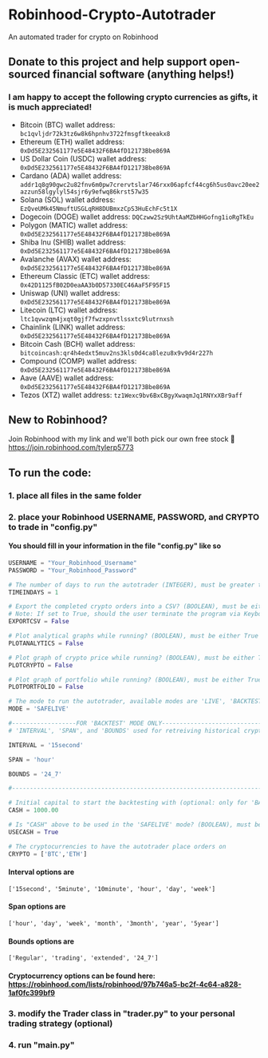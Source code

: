 # Robinhood-Crypto-Autotrader
An automated trader for crypto on Robinhood

## Donate to this project and help support open-sourced financial software (anything helps!)

### I am happy to accept the following crypto currencies as gifts, it is much appreciated!
- Bitcoin (BTC) wallet address: `bc1qvljdr72k3tz6w8k6hpnhv3722fmsgftkeeakx8`
- Ethereum (ETH) wallet address: `0xDd5E232561177e5E48432F6BA4fD12173Bbe869A`
- US Dollar Coin (USDC) wallet address: `0xDd5E232561177e5E48432F6BA4fD12173Bbe869A`
- Cardano (ADA) wallet address: `addr1q8g90gwc2u82fnv6m0pw7crervtslar746rxx06apfcf44cg6h5us0avc20ee2azzun58lgylyl54sjr6y9efwq86krst57w35`
- Solana (SOL) wallet address: `EzQveUMk45NmuftUSGLqRH8DUBmxzCpS3HuEchFc5t1X`
- Dogecoin (DOGE) wallet address: `DQCzww2Sz9UhtAaMZbHHGofng1ioRgTkEu`
- Polygon (MATIC) wallet address: `0xDd5E232561177e5E48432F6BA4fD12173Bbe869A`
- Shiba Inu (SHIB) wallet address: `0xDd5E232561177e5E48432F6BA4fD12173Bbe869A`
- Avalanche (AVAX) wallet address: `0xDd5E232561177e5E48432F6BA4fD12173Bbe869A`
- Ethereum Classic (ETC) wallet address: `0x42D1125fB02D0eaAA3b0D57330EC46AaF5F95F15`
- Uniswap (UNI) wallet address: `0xDd5E232561177e5E48432F6BA4fD12173Bbe869A`
- Litecoin (LTC) wallet address: `ltc1qvwzqm4jxqt0gjf7fwzxpnvtlssxtc9lutrnxsh`
- Chainlink (LINK) wallet address: `0xDd5E232561177e5E48432F6BA4fD12173Bbe869A`
- Bitcoin Cash (BCH) wallet address: `bitcoincash:qr4h4edxt5muv2ns3kls0d4ca8lezu8x9v9d4r227h`
- Compound (COMP) wallet address: `0xDd5E232561177e5E48432F6BA4fD12173Bbe869A`
- Aave (AAVE) wallet address: `0xDd5E232561177e5E48432F6BA4fD12173Bbe869A`
- Tezos (XTZ) wallet address: `tz1Wexc9bv6BxCBgyXwaqmJq1RNYxXBr9aff`

<!--
- Stellar Lumens (XLM): `Currently unable to send and receive on Robinhood`
- Bitcoin SV (BSV): `Currently unable to send and receive on Robinhood`
-->

## New to Robinhood?
Join Robinhood with my link and we'll both pick our own free stock 🤝 https://join.robinhood.com/tylerp5773

## To run the code:
### 1. place all files in the same folder 
### 2. place your Robinhood USERNAME, PASSWORD, and CRYPTO to trade in "config.py"

#### You should fill in your information in the file "config.py" like so

```python
USERNAME = "Your_Robinhood_Username"
PASSWORD = "Your_Robinhood_Password"

# The number of days to run the autotrader (INTEGER), must be greater than zero (0)
TIMEINDAYS = 1

# Export the completed crypto orders into a CSV? (BOOLEAN), must be either True or False
# Note: If set to True, should the user terminate the program via KeyboardInterrupt while trading, then the csv will still be exported
EXPORTCSV = False

# Plot analytical graphs while running? (BOOLEAN), must be either True or False
PLOTANALYTICS = False

# Plot graph of crypto price while running? (BOOLEAN), must be either True or False
PLOTCRYPTO = False

# Plot graph of portfolio while running? (BOOLEAN), must be either True of False
PLOTPORTFOLIO = False

# The mode to run the autotrader, available modes are 'LIVE', 'BACKTEST', and 'SAFELIVE'
MODE = 'SAFELIVE'

#------------------FOR 'BACKTEST' MODE ONLY---------------------------------
# 'INTERVAL', 'SPAN', and 'BOUNDS' used for retreiving historical crypto data for backtesting

INTERVAL = '15second'

SPAN = 'hour'

BOUNDS = '24_7'

#---------------------------------------------------------------------------

# Initial capital to start the backtesting with (optional: only for 'BACKTEST' and possibly 'SAFELIVE' modes)
CASH = 1000.00

# Is "CASH" above to be used in the 'SAFELIVE' mode? (BOOLEAN), must be either True or False
USECASH = True

# The cryptocurrencies to have the autotrader place orders on
CRYPTO = ['BTC','ETH']
```

#### Interval options are
`['15second', '5minute', '10minute', 'hour', 'day', 'week']`

#### Span options are
`['hour', 'day', 'week', 'month', '3month', 'year', '5year']`

#### Bounds options are
`['Regular', 'trading', 'extended', '24_7']`

#### Cryptocurrency options can be found here: https://robinhood.com/lists/robinhood/97b746a5-bc2f-4c64-a828-1af0fc399bf9

### 3. modify the Trader class in "trader.py" to your personal trading strategy (optional)
### 4. run "main.py"
